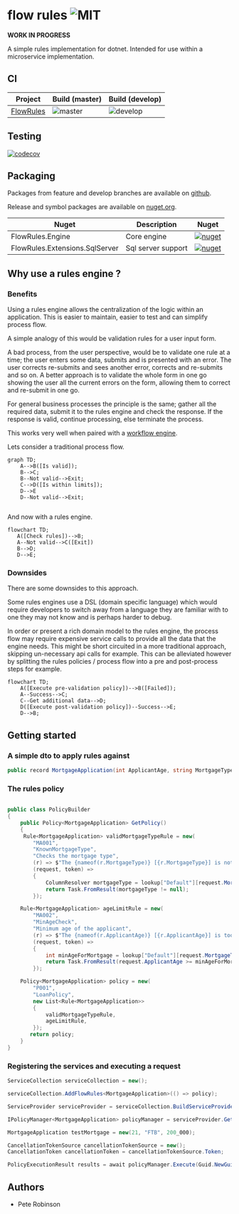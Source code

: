 # flow rules ![MIT](https://badgen.net/badge/license/MIT/green)

**WORK IN PROGRESS**

A simple rules implementation for dotnet. Intended for use within a microservice implementation.

## CI

| Project | Build (master) |  Build (develop) |
|---------|-------|-------|
| [FlowRules](https://github.com/p1971/flow.rules.engine) | ![master](https://github.com/p1971/flow.rules.engine/workflows/flowrules_build/badge.svg?branch=master) |  ![develop](https://github.com/p1971/flow.rules.engine/workflows/flowrules_build/badge.svg?branch=develop) |

## Testing

[![codecov](https://codecov.io/gh/p1971/flow.rules/branch/develop/graph/badge.svg?token=WEFAEQe92g)](https://codecov.io/gh/p1971/flow.rules.engine)

## Packaging

Packages from feature and develop branches are available on [github](https://github.com/p1971?tab=packages&repo_name=flow.rules).

Release and symbol packages are available on [nuget.org](https://www.nuget.org/packages/FlowRules.Engine).

| Nuget | Description | Nuget |
| ------| ------- | ------ |
| FlowRules.Engine | Core engine | [![nuget](https://img.shields.io/nuget/v/FlowRules.Engine.svg)](https://www.nuget.org/packages/FlowRules.Engine) |
| FlowRules.Extensions.SqlServer | Sql server support | [![nuget](https://img.shields.io/nuget/v/FlowRules.Extensions.SqlServer.svg)](https://www.nuget.org/packages/FlowRules.Extensions.SqlServer) |

## Why use a rules engine ?

### Benefits

Using a rules engine allows the centralization of the logic within an application. This is easier to maintain, easier to test and can simplify process flow.

A simple analogy of this would be validation rules for a user input form.

A bad process, from the user perspective, would be to validate one rule at a time; the user enters some data, submits and is presented with an error. The user corrects re-submits and sees another error, corrects and re-submits and so on. A better approach is to validate the whole form in one go showing the user all the current errors on the form, allowing them to correct and re-submit in one go.

For general business processes the principle is the same; gather all the required data, submit it to the rules engine and check the response. If the response is valid, continue processing, else terminate the process.

This works very well when paired with a [workflow engine](https://github.com/p1971/flow.engine).

Lets consider a traditional process flow.

```mermaid
graph TD;
    A-->B([Is valid]);
    B-->C;
    B--Not valid-->Exit;
    C-->D([Is within limits]);
    D-->E
    D--Not valid-->Exit;
    
```

And now with a rules engine.

```mermaid
flowchart TD;
   A([Check rules])-->B;
   A--Not valid-->C([Exit])
   B-->D;
   D-->E;    
```

### Downsides

There are some downsides to this approach.

Some rules engines use a DSL (domain specific language) which would require developers to switch away from a language they are familiar with to one they may not know and is perhaps harder to debug.

In order or present a rich domain model to the rules engine, the process flow may require expensive service calls to provide all the data that the engine needs. This might be short circuited in a more traditional approach, skipping un-necessary api calls for example. This can be alleviated however by splitting the rules policies / process flow into a pre and post-process steps for example.

```mermaid
flowchart TD;
    A([Execute pre-validation policy])-->B([Failed]);
    A--Success-->C;   
    C--Get additional data-->D;
    D([Execute post-validation policy])--Success-->E;
    D-->B;

```

## Getting started

### A simple dto to apply rules against

```csharp
public record MortgageApplication(int ApplicantAge, string MortgageType, int LoanAmount);
```

### The rules policy

```csharp

public class PolicyBuilder 
{
    public Policy<MortgageApplication> GetPolicy()
    {
     Rule<MortgageApplication> validMortgageTypeRule = new(
        "MA001",
        "KnownMortgageType",
        "Checks the mortgage type",
        (r) => $"The {nameof(r.MortgageType)} [{r.MortgageType}] is not known.",
        (request, token) =>
        {
            ColumnResolver mortgageType = lookup["Default"][request.MortgageType];
            return Task.FromResult(mortgageType != null);
        });

    Rule<MortgageApplication> ageLimitRule = new(
        "MA002",
        "MinAgeCheck",
        "Minimum age of the applicant",
        (r) => $"The {nameof(r.ApplicantAge)} [{r.ApplicantAge}] is too young.",
        (request, token) =>
        {
            int minAgeForMortgage = lookup["Default"][request.MortgageType]["MinApplicantAge"].As<int>();
            return Task.FromResult(request.ApplicantAge >= minAgeForMortgage);
        });

    Policy<MortgageApplication> policy = new(
        "P001",
        "LoanPolicy",
        new List<Rule<MortgageApplication>>
        {
            validMortgageTypeRule,
            ageLimitRule,        
        });
       return policy;
    }
}
```

### Registering the services and executing a request

```csharp
ServiceCollection serviceCollection = new();

serviceCollection.AddFlowRules<MortgageApplication>(() => policy);

ServiceProvider serviceProvider = serviceCollection.BuildServiceProvider();

IPolicyManager<MortgageApplication> policyManager = serviceProvider.GetService<IPolicyManager<MortgageApplication>>();

MortgageApplication testMortgage = new(21, "FTB", 200_000);

CancellationTokenSource cancellationTokenSource = new();
CancellationToken cancellationToken = cancellationTokenSource.Token;

PolicyExecutionResult results = await policyManager.Execute(Guid.NewGuid(), testMortgage, cancellationToken);
```

## Authors

- Pete Robinson
